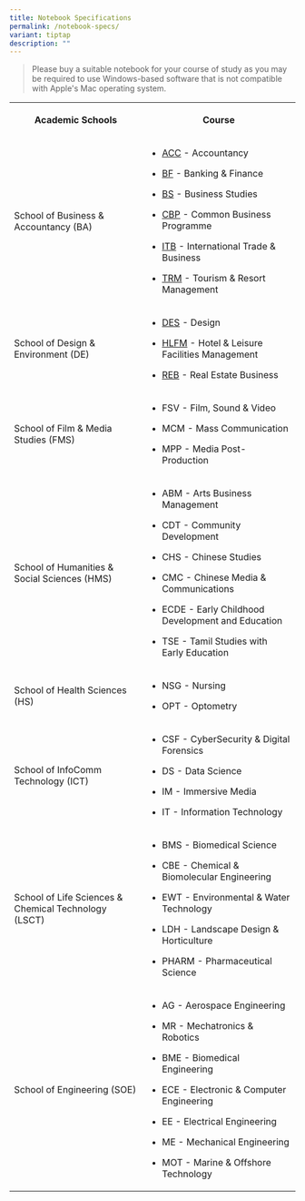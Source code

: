 ```yaml
---
title: Notebook Specifications
permalink: /notebook-specs/
variant: tiptap
description: ""
---
```

<blockquote>
<p>Please buy a suitable notebook for your course of study as you may be
required to use Windows-based software that is not compatible with Apple's
Mac operating system.</p>
</blockquote>
<table>
<tbody>
<tr>
<th rowspan="1" colspan="1">
<p>Academic Schools</p>
</th>
<th rowspan="1" colspan="1">
<p>Course</p>
</th>
</tr>
<tr>
<td rowspan="1" colspan="1">
<p>School of Business &amp; Accountancy (BA)</p>
</td>
<td rowspan="1" colspan="1">
<ul data-tight="true" class="tight">
<li>
<p><a href="/course-acc" rel="noopener noreferrer nofollow" target="_blank">ACC</a> -
Accountancy</p>
</li>
<li>
<p><a href="course-bf" rel="noopener noreferrer nofollow" target="_blank">BF</a> -
Banking &amp; Finance</p>
</li>
<li>
<p><a href="course-bs" rel="noopener noreferrer nofollow" target="_blank">BS</a> -
Business Studies</p>
</li>
<li>
<p><a href="course-cbp" rel="noopener noreferrer nofollow" target="_blank">CBP</a> -
Common Business Programme</p>
</li>
<li>
<p><a href="course-itb" rel="noopener noreferrer nofollow" target="_blank">ITB</a> -
International Trade &amp; Business</p>
</li>
<li>
<p><a href="course-trm" rel="noopener noreferrer nofollow" target="_blank">TRM</a> -
Tourism &amp; Resort Management</p>
</li>
</ul>
</td>
</tr>
<tr>
<td rowspan="1" colspan="1">
<p>School of Design &amp; Environment (DE)</p>
</td>
<td rowspan="1" colspan="1">
<ul data-tight="true" class="tight">
<li>
<p><a href="course-des" rel="noopener noreferrer nofollow" target="_blank">DES</a> -
Design</p>
</li>
<li>
<p><a href="course-hlfm" rel="noopener noreferrer nofollow" target="_blank">HLFM</a> -
Hotel &amp; Leisure Facilities Management</p>
</li>
<li>
<p><a href="course-reb" rel="noopener noreferrer nofollow" target="_blank">REB</a> -
Real Estate Business</p>
</li>
</ul>
</td>
</tr>
<tr>
<td rowspan="1" colspan="1">
<p>School of Film &amp; Media Studies (FMS)</p>
</td>
<td rowspan="1" colspan="1">
<ul data-tight="true" class="tight">
<li>
<p>FSV - Film, Sound &amp; Video</p>
</li>
<li>
<p>MCM - Mass Communication</p>
</li>
<li>
<p>MPP - Media Post-Production</p>
</li>
</ul>
</td>
</tr>
<tr>
<td rowspan="1" colspan="1">
<p>School of Humanities &amp; Social Sciences (HMS)</p>
</td>
<td rowspan="1" colspan="1">
<ul data-tight="true" class="tight">
<li>
<p>ABM - Arts Business Management</p>
</li>
<li>
<p>CDT - Community Development</p>
</li>
<li>
<p>CHS - Chinese Studies</p>
</li>
<li>
<p>CMC - Chinese Media &amp; Communications</p>
</li>
<li>
<p>ECDE - Early Childhood Development and Education</p>
</li>
<li>
<p>TSE - Tamil Studies with Early Education</p>
</li>
</ul>
</td>
</tr>
<tr>
<td rowspan="1" colspan="1">
<p>School of Health Sciences (HS)</p>
</td>
<td rowspan="1" colspan="1">
<ul data-tight="true" class="tight">
<li>
<p>NSG - Nursing</p>
</li>
<li>
<p>OPT - Optometry</p>
</li>
</ul>
</td>
</tr>
<tr>
<td rowspan="1" colspan="1">
<p>School of InfoComm Technology (ICT)</p>
</td>
<td rowspan="1" colspan="1">
<ul data-tight="true" class="tight">
<li>
<p>CSF - CyberSecurity &amp; Digital Forensics</p>
</li>
<li>
<p>DS - Data Science</p>
</li>
<li>
<p>IM - Immersive Media</p>
</li>
<li>
<p>IT - Information Technology</p>
</li>
</ul>
</td>
</tr>
<tr>
<td rowspan="1" colspan="1">
<p>School of Life Sciences &amp; Chemical Technology (LSCT)</p>
</td>
<td rowspan="1" colspan="1">
<ul data-tight="true" class="tight">
<li>
<p>BMS - Biomedical Science</p>
</li>
<li>
<p>CBE - Chemical &amp; Biomolecular Engineering</p>
</li>
<li>
<p>EWT - Environmental &amp; Water Technology</p>
</li>
<li>
<p>LDH - Landscape Design &amp; Horticulture</p>
</li>
<li>
<p>PHARM - Pharmaceutical Science</p>
</li>
</ul>
</td>
</tr>
<tr>
<td rowspan="1" colspan="1">
<p>School of Engineering (SOE)</p>
</td>
<td rowspan="1" colspan="1">
<ul data-tight="true" class="tight">
<li>
<p>AG - Aerospace Engineering</p>
</li>
<li>
<p>MR - Mechatronics &amp; Robotics</p>
</li>
<li>
<p>BME - Biomedical Engineering</p>
</li>
<li>
<p>ECE - Electronic &amp; Computer Engineering</p>
</li>
<li>
<p>EE - Electrical Engineering</p>
</li>
<li>
<p>ME - Mechanical Engineering</p>
</li>
<li>
<p>MOT - Marine &amp; Offshore Technology</p>
</li>
</ul>
<p></p>
</td>
</tr>
</tbody>
</table>
<p></p>